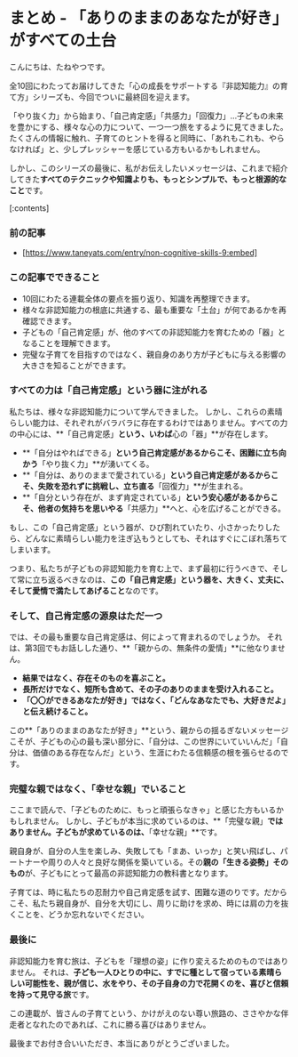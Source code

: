 # まとめ - 「ありのままのあなたが好き」がすべての土台
こんにちは、たねやつです。

全10回にわたってお届けしてきた「心の成長をサポートする『非認知能力』の育て方」シリーズも、今回でついに最終回を迎えます。

「やり抜く力」から始まり、「自己肯定感」「共感力」「回復力」…子どもの未来を豊かにする、様々な心の力について、一つ一つ旅をするように見てきました。たくさんの情報に触れ、子育てのヒントを得ると同時に、「あれもこれも、やらなければ」と、少しプレッシャーを感じている方もいるかもしれません。

しかし、このシリーズの最後に、私がお伝えしたいメッセージは、これまで紹介してきた**すべてのテクニックや知識よりも、もっとシンプルで、もっと根源的なこと**です。

[:contents]

### 前の記事
- [https://www.taneyats.com/entry/non-cognitive-skills-9:embed]

### この記事でできること
- 10回にわたる連載全体の要点を振り返り、知識を再整理できます。
- 様々な非認知能力の根底に共通する、最も重要な「土台」が何であるかを再確認できます。
- 子どもの「自己肯定感」が、他のすべての非認知能力を育むための「器」となることを理解できます。
- 完璧な子育てを目指すのではなく、親自身のあり方が子どもに与える影響の大きさを知ることができます。

### すべての力は「自己肯定感」という器に注がれる
私たちは、様々な非認知能力について学んできました。
しかし、これらの素晴らしい能力は、それぞれがバラバラに存在するわけではありません。すべての力の中心には、**「自己肯定感」**という、いわば**心の「器」**が存在します。

- **「自分はやればできる」**という自己肯定感があるからこそ、困難に立ち向かう**「やり抜く力」**が湧いてくる。
- **「自分は、ありのままで愛されている」**という自己肯定感があるからこそ、失敗を恐れずに挑戦し、立ち直る**「回復力」**が生まれる。
- **「自分という存在が、まず肯定されている」**という安心感があるからこそ、他者の気持ちを思いやる**「共感力」**へと、心を広げることができる。

もし、この「自己肯定感」という器が、ひび割れていたり、小さかったりしたら、どんなに素晴らしい能力を注ぎ込もうとしても、それはすぐにこぼれ落ちてしまいます。

つまり、私たちが子どもの非認知能力を育む上で、まず最初に行うべきで、そして常に立ち返るべきなのは、**この「自己肯定感」という器を、大きく、丈夫に、そして愛情で満たしてあげること**なのです。

### そして、自己肯定感の源泉はただ一つ
では、その最も重要な自己肯定感は、何によって育まれるのでしょうか。
それは、第3回でもお話しした通り、**「親からの、無条件の愛情」**に他なりません。

- **結果ではなく、存在そのものを喜ぶこと。**
- **長所だけでなく、短所も含めて、その子のありのままを受け入れること。**
- **「〇〇ができるあなたが好き」ではなく、「どんなあなたでも、大好きだよ」と伝え続けること。**

この**「ありのままのあなたが好き」**という、親からの揺るぎないメッセージこそが、子どもの心の最も深い部分に、「自分は、この世界にいていいんだ」「自分は、価値のある存在なんだ」という、生涯にわたる信頼感の根を張らせるのです。

### 完璧な親ではなく、「幸せな親」でいること
ここまで読んで、「子どものために、もっと頑張らなきゃ」と感じた方もいるかもしれません。
しかし、子どもが本当に求めているのは、**「完璧な親」**ではありません。子どもが求めているのは、**「幸せな親」**です。

親自身が、自分の人生を楽しみ、失敗しても「まあ、いっか」と笑い飛ばし、パートナーや周りの人々と良好な関係を築いている。その**親の「生きる姿勢」そのもの**が、子どもにとって最高の非認知能力の教科書となります。

子育ては、時に私たちの忍耐力や自己肯定感を試す、困難な道のりです。だからこそ、私たち親自身が、自分を大切にし、周りに助けを求め、時には肩の力を抜くことを、どうか忘れないでください。

### 最後に
非認知能力を育む旅は、子どもを「理想の姿」に作り変えるためのものではありません。
それは、**子ども一人ひとりの中に、すでに種として宿っている素晴らしい可能性を、親が信じ、水をやり、その子自身の力で花開くのを、喜びと信頼を持って見守る旅**です。

この連載が、皆さんの子育てという、かけがえのない尊い旅路の、ささやかな伴走者となれたのであれば、これに勝る喜びはありません。

最後までお付き合いいただき、本当にありがとうございました。
